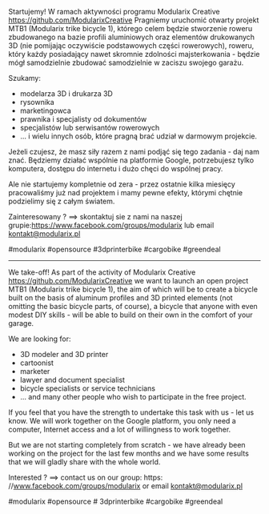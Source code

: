Startujemy!
W ramach aktywności programu Modularix Creative https://github.com/ModularixCreative
Pragniemy uruchomić otwarty projekt MTB1 (Modularix trike bicycle 1), którego celem będzie stworzenie roweru zbudowanego na bazie profili aluminiowych oraz elementów drukowanych 3D (nie pomijając oczywiście podstawowych części rowerowych), roweru, który każdy posiadający nawet skromnie zdolności majsterkowania - będzie mógł samodzielnie zbudować samodzielnie w zaciszu swojego garażu.

Szukamy:
- modelarza 3D i drukarza 3D
- rysownika
- marketingowca
- prawnika i specjalisty od dokumentów
- specjalistów lub serwisantów rowerowych
- ...
i wielu innych osób, które pragną brać udział w darmowym projekcie. 

Jeżeli czujesz, że masz siły razem z nami podjąć się tego zadania - daj nam znać. Będziemy działać wspólnie na platformie Google, potrzebujesz tylko komputera, dostępu do internetu i dużo chęci do wspólnej pracy. 

Ale nie startujemy kompletnie od zera - przez ostatnie kilka miesięcy pracowaliśmy już nad projektem i mamy pewne efekty, którymi chętnie podzielimy się z całym światem.

Zainteresowany ? ==> skontaktuj sie z nami na naszej grupie:https://www.facebook.com/groups/modularix  lub email kontakt@modularix.pl

#modularix #opensource #3dprinterbike #cargobike #greendeal

***************************************************************************
We take-off!
As part of the activity of Modularix Creative https://github.com/ModularixCreative
we want to launch an open project MTB1 (Modularix trike bicycle 1), the aim of which will be to create a bicycle built on the basis of aluminum profiles and 3D printed elements (not omitting the basic bicycle parts, of course), a bicycle that anyone with even modest DIY skills - will be able to build on their own in the comfort of your garage.

We are looking for:
- 3D modeler and 3D printer
- cartoonist
- marketer
- lawyer and document specialist
- bicycle specialists or service technicians
- ...
and many other people who wish to participate in the free project.

If you feel that you have the strength to undertake this task with us - let us know. We will work together on the Google platform, you only need a computer, Internet access and a lot of willingness to work together.

But we are not starting completely from scratch - we have already been working on the project for the last few months and we have some results that we will gladly share with the whole world.

Interested ? ==> contact us on our group: https: //www.facebook.com/groups/modularix   or email kontakt@modularix.pl

#modularix #opensource # 3dprinterbike #cargobike #greendeal
